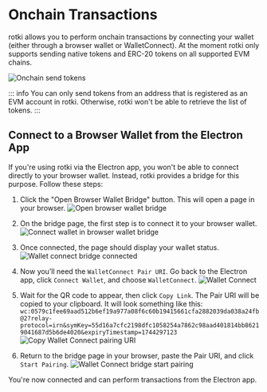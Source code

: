 # Onchain Transactions

rotki allows you to perform onchain transactions by connecting your wallet (either through a browser wallet or WalletConnect).
At the moment rotki only supports sending native tokens and ERC-20 tokens on all supported EVM chains.

![Onchain send tokens](/images/onchain_send.png)

::: info
You can only send tokens from an address that is registered as an EVM account in rotki. Otherwise, rotki won't be able to retrieve the list of tokens.
:::

## Connect to a Browser Wallet from the Electron App

If you're using rotki via the Electron app, you won't be able to connect directly to your browser wallet. Instead, rotki provides a bridge for this purpose. Follow these steps:

1. Click the "Open Browser Wallet Bridge" button. This will open a page in your browser.
   ![Open browser wallet bridge](/images/onchain_browser_wallet_bridge_1.png)

2. On the bridge page, the first step is to connect it to your browser wallet.
   ![Connect wallet in browser wallet bridge](/images/onchain_browser_wallet_bridge_2.png)

3. Once connected, the page should display your wallet status.
   ![Wallet connect bridge connected](/images/onchain_browser_wallet_bridge_3.png)

4. Now you’ll need the `WalletConnect Pair URI`. Go back to the Electron app, click `Connect Wallet`, and choose `WalletConnect`.
   ![Wallet Connect](/images/onchain_browser_wallet_bridge_4.png)

5. Wait for the QR code to appear, then click `Copy Link`. The Pair URI will be copied to your clipboard. It will look something like this:
   `wc:0579c1fee69aad512b6ef19a977a08f6c60b19415661cfa2882039da038a24fb@2?relay-protocol=irn&symKey=55d16a7cfc2198dfc1058254a7862c98aad401814bb86219041687d5b6de4020&expiryTimestamp=1744297123`
   ![Copy Wallet Connect pairing URI](/images/onchain_browser_wallet_bridge_5.png)

6. Return to the bridge page in your browser, paste the Pair URI, and click `Start Pairing`.
   ![Wallet Connect bridge start pairing](/images/onchain_browser_wallet_bridge_6.png)

You're now connected and can perform transactions from the Electron app.
